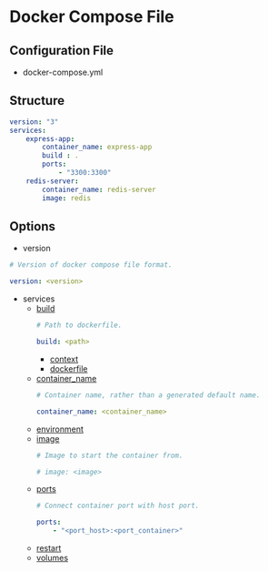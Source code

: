 Docker Compose File
===================

Configuration File
------------------
- docker-compose.yml

Structure
---------
```yaml
version: "3"
services:
	express-app:
        container_name: express-app
		build : .
		ports:
			- "3300:3300"
	redis-server:
        container_name: redis-server
		image: redis
```

Options
-------
- version
```yaml
# Version of docker compose file format.

version: <version>
```
- services
    - [build](https://docs.docker.com/compose/compose-file/compose-file-v3/#build)
        ```yaml
        # Path to dockerfile.

        build: <path>
        ```
        - [context](https://docs.docker.com/compose/compose-file/compose-file-v3/#context)
        - [dockerfile](https://docs.docker.com/compose/compose-file/compose-file-v3/#dockerfile)
    - [container_name](https://docs.docker.com/compose/compose-file/compose-file-v3/#container_name)
        ```yaml
        # Container name, rather than a generated default name.

        container_name: <container_name>
        ```
    - [environment](https://docs.docker.com/compose/compose-file/compose-file-v3/#environment)
    - [image](https://docs.docker.com/compose/compose-file/compose-file-v3/#image)
        ```yaml
        # Image to start the container from.

        # image: <image>
        ```
    - [ports](https://docs.docker.com/compose/compose-file/compose-file-v3/#ports)
        ```yaml
        # Connect container port with host port.

        ports:
            - "<port_host>:<port_container>"
        ```
    - [restart](https://docs.docker.com/compose/compose-file/compose-file-v3/#restart)
    - [volumes](https://docs.docker.com/compose/compose-file/compose-file-v3/#volumes)
